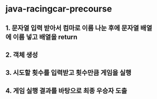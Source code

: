 # java-racingcar-precourse

## 1. 문자열 입력 받아서 컴마로 이름 나눈 후에 문자열 배열에 이름 넣고 배열을 return
## 2. 객체 생성
## 3. 시도할 횟수를 입력받고 횟수만큼 게임을 실행
## 4. 게임 실행 결과를 바탕으로 최종 우승자 도출
